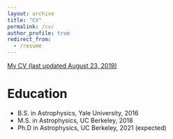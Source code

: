 ```yaml
---
layout: archive
title: "CV"
permalink: /cv/
author_profile: true
redirect_from:
  - /resume
---
```


<span style="color:#5DADE2">[My CV (last updated August 23, 2019)](https://kareemelbadry.github.io/files/El_Badry_Kareem_CV.pdf)</span>

Education
======
* B.S. in Astrophysics, Yale University, 2016
* M.S. in Astrophysics, UC Berkeley, 2018
* Ph.D in Astrophysics, UC Berkeley, 2021 (expected)


